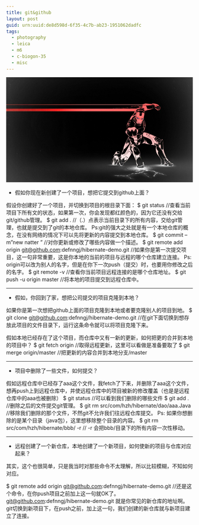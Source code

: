 ```yaml
---
title: git&github
layout: post
guid: urn:uuid:de8d598d-6f35-4c7b-ab23-1951062dadfc
tags:
  - photography
  - leica
  - m6
  - c-biogon-35
  - misc
---
```


![Shadow](/media/files/2017-05-26/ironman.jpg)

- 假如你现在新创建了一个项目，想把它提交到github上面？
 
假设你创建好了一个项目，并切换到项目的根目录下面：
$ git status   //查看当前项目下所有文的状态，如果第一次，你会发现都红颜色的，因为它还没有交给git/github管理。
$ git add .   //（.）点表示当前目录下的所有内容，交给git管理，也就是提交到了git的本地仓库。
Ps:git的强大之处就是有一个本地仓库的概念，在没有网络的情况下可以先将更新的内容提交到本地仓库。
$ git commit –m”new natter ”  //对你更新或修改了哪些内容做一个描述。
$ git remote add origin git@github.com:defnngj/hibernate-demo.git
//如果你是第一次提交项目，这一句非常重要，这是你本地的当前的项目与远程的哪个仓库建立连接。
Ps: origin可以改为别人的名字，但是在你下一次push（提交）时，也要用你修改之后的名字。
$ git remote -v  //查看你当前项目远程连接的是哪个仓库地址。
$ git push -u origin master  //将本地的项目提交到远程仓库中。
 
 ------------------------------------------------------------
- 假如，你回到了家，想把公司提交的项目克隆到本地？
 
如果你是第一次想把github上面的项目克隆到本地或者要克隆别人的项目到地。
$ git clone git@github.com:defnngj/hibernate-demo.git  //在git下面切换到想存放此项目的文件目录下，运行这条命令就可以将项目克隆下来。
 
假如本地已经存在了这个项目，而仓库中又有一新的更新，如何把更的合并到本地的项目中？
$ git fetch origin    //取得远程更新，这里可以看做是准备要取了
$ git merge origin/master  //把更新的内容合并到本地分支/master
 
------------------------------------------- 
- 项目中删除了一些文件，如何提交？
 
假如远程仓库中已经存了aaa这个文件，我fetch了下来，并删除了aaa这个文件，想再push上到远程仓库中，并使远程仓库中的项目被新的修改覆盖（也是是远程仓库中的aaa也被删除）
$ git status   //可以看到我们删除的哪些文件
$ git add .   //删除之后的文件提交git管理。
$ git rm   src/com/hzh/hibernate/dao/aaa.Java    //移除我们删除的那个文件，不然git不允许我们往远程仓库提交。
Ps: 如果你想删除的是某个目录（java包），这里想移除整个目录的内容。
$ git rm  src/com/hzh/hibernate/bbb/ -r   // -r 会把bbb/目录下的所有内容一次性移动。
 
------------------------------------------------------------------------
- 远程创建了一个新仓库，本地创建了一个新项目，如何使新的项目与仓库对应起来？
 
其实，这个也很简单，只是我当时对那些命令不太理解，所以比较模糊，不知如何对应。
 
$ git remote add origin git@github.com:defnngj/hibernate-demo.git
//还是这个命令，在你push项目之前加上这一句就OK了。
git@github.com:defnngj/hibernate-demo.git 就是你常见的新仓库的地址啊。git切换到新项目下，在push之前，加上这一句，我们创建的新仓库就与新项目建立了连接。
